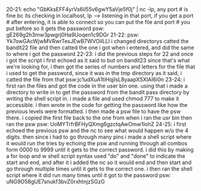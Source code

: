

20-21:
echo "GbKksEFF4yrVs6il55v6gwY5aVje5f0j" | nc -lp, any port # is fine bc its checking in localhost, lp --> listening in that port, if you get a port # after entering, it is able to connect so you can put the file and port # you put before so it gets the password 
psw: gE269g2h3mw3pwgrj0Ha9Uoqen1c9DGr
21-22:
psw: Yk7owGAcWjwMVRwrTesJEwB7WVOiILLI
i changed directorys catted the bandit22 file and then catted the one i got when i entered, and did the same to where i got the password
22-23: 
i did the previous steps for 22 and once i got the script i first echoed as it said to but on bandit23 since that's what we're looking for, i then got the series of numbers and letters for the file that i used to get the password, since it was in the tmp directory as it said, i catted the file from that
psw:jc1udXuA1tiHqjIsL8yaapX5XIAI6i0n
23-24:
i first ran the files and got the code in the user bin one. using that i made a directory to write in to get the password from the bandit pass directory by writing the shell script in. i made a file and used chmod 777 to make it accessible. i then wrote in the code for getting the password like how the previous levels were formatted.  i then made a psw file to have the psw there. i copied the first file back to the one from when i ran the usr bin then ran the psw
psw: UoMYTrfrBFHyQXmg6gzctqAwOmw1IohZ
24-25:
i first echoed the previous psw and the nc to see what would happen w/o the 4 digits. then since i had to go through many pins i made a shell script where it would run the tries by echoing the psw and running through all combos form 0000 to 9999 until it gets to the correct password. i did this by making a for loop and w shell script syntax used "do" and "done" to indicate the start and end, and after it i added the nc so it would end and then start and go through multiple times until it gets to the correct one. i then ran the shell script where it did run many times until it got to the password
psw: uNG9O58gUE7snukf3bvZ0rxhtnjzSGzG 























































































































































